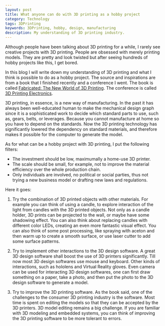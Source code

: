 ```yaml
---
layout: post
title: What anyone can do with 3D printing as a hobby project
category: Technology
tags: 3DPrinting
keywords: 3DPrinting, hobby, design, manufacturing
description: My understanding of 3D printing industry.
---
```


Although people have been talking about 3D printing for a while, I rarely see creative projects with 3D printing. People are obsessed with merely printing models. They are pretty and look twisted but after seeing hundreds of hobby projects like this, I get bored. 

In this blog I will write down my understanding of 3D printing and what I think is possible to do as a hobby project. The source and inspirations are from a book that I finished recently and a conference I went. The book is called [Fabricated: The New World of 3D Printing](https://books.google.nl/books/about/Fabricated.html?id=IuOGAQP0CD8C&redir_esc=y). The conference is called [3D Printing Electronics](http://www.3dprintingelectronicsconference.com/).

3D printing, in essence, is a new way of manufacturing. In the past it has always been well-educated human to make the mechanical design graph since it is a sophisticated work to decide which standard parts to use, such as, gears, belts, or leverages. Because you cannot manufacture at home so you have to depend on the standards. Now the 3D printing technology has significantly lowered the dependency on standard materials, and therefore makes it possible for the computer to generate the model.

As for what can be a hobby project with 3D printing, I put the following filters:

* The investment should be low, maximumally a home-use 3D printer.
* The scale should be small, for example, not to improve the material efficiency over the whole production chain.
* Only individuals are involved, no political or social parties, thus not trying a new business model or drafting new laws and regulations.

Here it goes:

1. Try the combination of 3D printed objects with other materials. For example you can think of using a candle, to explore interaction of the light from candles with the 3D printed objects. Not only as a candle holder, 3D prints can be projected to the wall, or maybe have some shadowing effect. You can also think about replacing candles with different color LEDs, creating an even more fantastic visual effect. You can also think of some post processing, like spraying with aceton and then warm up to create a smooth surface, or use laser cutter to add some surface patterns.

2. Try to implement other interactions to the 3D design software. A great 3D design software shall boost the use of 3D printers significantly. Till now most 3D design softwares use mouse and keyboard. Other kinds of interactions, such as hololens and Virtual Reality gloves. Even camera can be used for interacting 3D design softwares, one can first draw something on a paper, take a photo, and then put the photo to the 3D design software to generate a model. 

3. Try to improve the 3D printing software. As the book said, one of the challenges to the consumer 3D printing industry is the software. Most time is spent on editing the models so that they can be accepted by the 3D printers. 3D model editing remains a big challenge. If you are familiar with 3D modeling and embedded systems, you can think of improving the 3D printing software to be more tolerant to errors.




